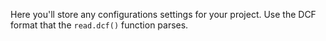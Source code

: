 Here you'll store any configurations settings for your project. Use the DCF
format that the `read.dcf()` function parses.
